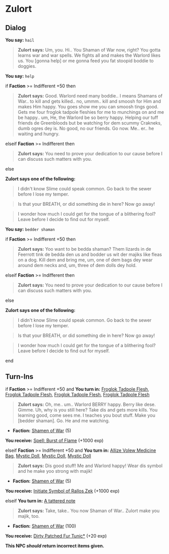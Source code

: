 # Zulort
## Dialog

**You say:** `hail`



>**Zulort says:** Um, you. Hi.. You Shaman of War now, right? You gotta learns war and war spells. We fights all and makes the Warlord likes us. You [gonna help] or me gonna feed you fat stoopid boddie to doggies.

**You say:** `help`



if **Faction** >= Indifferent +50 then 



>**Zulort says:** Good. Warlord need many boddie.. I means Shamans of War.. to kill and gets killed.. no, ummm.. kill and smoosh for Him and makes Him happy. You goes show me you can smoosh tings good. Gets me four froglok tadpole fleshies for me to munchings on and me be happy.. um, He, the Warlord be so berry happy. Helping our tuff friends de Greenbloods but be watching for dem scummy Crakneks, dumb ogres dey is. No good, no our friends. Go now. Me.. er.. he waiting and hungry.


elseif **Faction** >= Indifferent then




>**Zulort says:** You need to prove your dedication to our cause before I can discuss such matters with you.


else



**Zulort says one of the following:**

>I didn't know Slime could speak common. Go back to the sewer before I lose my temper.

>Is that your BREATH, or did something die in here? Now go away!

>I wonder how much I could get for the tongue of a blithering fool? Leave before I decide to find out for myself.


**You say:** `bedder shaman`



if **Faction** >= Indifferent +50 then 



>**Zulort says:** Yoo want to be bedda shaman? Them lizards in de Feerrott tink de bedda den us and bodder us wit der majiks like fleas on a dog. Kill dem and bring me, um, one of dem bags dey wear around dem necks and, um, three of dem dolls dey hold.


elseif **Faction** >= Indifferent then




>**Zulort says:** You need to prove your dedication to our cause before I can discuss such matters with you.


else



**Zulort says one of the following:**

>I didn't know Slime could speak common. Go back to the sewer before I lose my temper.

>Is that your BREATH, or did something die in here? Now go away!

>I wonder how much I could get for the tongue of a blithering fool? Leave before I decide to find out for myself.

end

## Turn-Ins




if **Faction** >= Indifferent +50 and  **You turn in:** [Froglok Tadpole Flesh](/item/13187), [Froglok Tadpole Flesh](/item/13187), [Froglok Tadpole Flesh](/item/13187), [Froglok Tadpole Flesh](/item/13187)


>**Zulort says:** Oh, me.. um.. Warlord BERRY happy. Berry like dese. Gimme. Uh, why is you still here? Take dis and gets more kills. You learning good, come sees me. I teaches you bout stuff. Make you [bedder shaman]. Go. He and me watching.


* __Faction:__ [Shamen of War](/faction/394) (5)


 **You receive:**  [Spell: Burst of Flame](/item/15093) (+1000 exp)

elseif **Faction** >= Indifferent +50 and  **You turn in:** [Allize Volew Medicine Bag](/item/14199), [Mystic Doll](/item/13367), [Mystic Doll](/item/13367), [Mystic Doll](/item/13367)


>**Zulort says:** Dis good stuff! Me and Warlord happy! Wear dis symbol and he make yoo strong with majik!


* __Faction:__ [Shamen of War](/faction/394) (5)


 **You receive:**  [Initiate Symbol of Rallos Zek](/item/1444) (+1000 exp)

elseif **You turn in:** [A tattered note](/item/18788)


>**Zulort says:** Take, take.. You now Shaman of War.. Zulort make you majik, too.


* __Faction:__ [Shamen of War](/faction/394) (100)



 **You receive:**  [Dirty Patched Fur Tunic*](/item/13526) (+20 exp)


**This NPC *should* return incorrect items given.**






